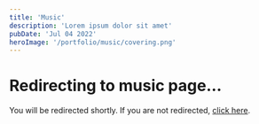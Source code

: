 ```yaml
---
title: 'Music'
description: 'Lorem ipsum dolor sit amet'
pubDate: 'Jul 04 2022'
heroImage: '/portfolio/music/covering.png'
---
```


<meta http-equiv="refresh" content="3; url=/music-page" />

# Redirecting to music page...

You will be redirected shortly. If you are not redirected, [click here](https://yourwebsite.com/music-page).

